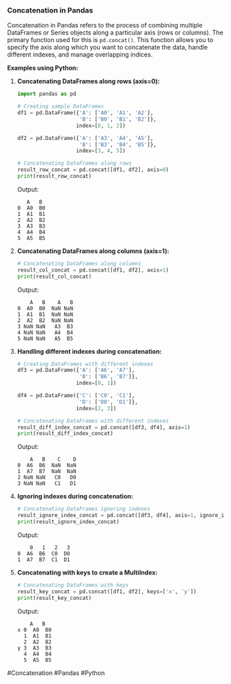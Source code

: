 ### Concatenation in Pandas

Concatenation in Pandas refers to the process of combining multiple DataFrames or Series objects along a particular axis (rows or columns). The primary function used for this is `pd.concat()`. This function allows you to specify the axis along which you want to concatenate the data, handle different indexes, and manage overlapping indices.

**Examples using Python:**

1. **Concatenating DataFrames along rows (axis=0):**

   ```python
   import pandas as pd

   # Creating sample DataFrames
   df1 = pd.DataFrame({'A': ['A0', 'A1', 'A2'],
                       'B': ['B0', 'B1', 'B2']},
                      index=[0, 1, 2])

   df2 = pd.DataFrame({'A': ['A3', 'A4', 'A5'],
                       'B': ['B3', 'B4', 'B5']},
                      index=[3, 4, 5])

   # Concatenating DataFrames along rows
   result_row_concat = pd.concat([df1, df2], axis=0)
   print(result_row_concat)
   ```

   Output:
   ```
      A   B
   0  A0  B0
   1  A1  B1
   2  A2  B2
   3  A3  B3
   4  A4  B4
   5  A5  B5
   ```

2. **Concatenating DataFrames along columns (axis=1):**

   ```python
   # Concatenating DataFrames along columns
   result_col_concat = pd.concat([df1, df2], axis=1)
   print(result_col_concat)
   ```

   Output:
   ```
       A   B    A   B
   0  A0  B0  NaN NaN
   1  A1  B1  NaN NaN
   2  A2  B2  NaN NaN
   3 NaN NaN   A3  B3
   4 NaN NaN   A4  B4
   5 NaN NaN   A5  B5
   ```

3. **Handling different indexes during concatenation:**

   ```python
   # Creating DataFrames with different indexes
   df3 = pd.DataFrame({'A': ['A6', 'A7'],
                       'B': ['B6', 'B7']},
                      index=[0, 1])

   df4 = pd.DataFrame({'C': ['C0', 'C1'],
                       'D': ['D0', 'D1']},
                      index=[2, 3])

   # Concatenating DataFrames with different indexes
   result_diff_index_concat = pd.concat([df3, df4], axis=1)
   print(result_diff_index_concat)
   ```

   Output:
   ```
       A   B    C    D
   0  A6  B6  NaN  NaN
   1  A7  B7  NaN  NaN
   2 NaN NaN   C0   D0
   3 NaN NaN   C1   D1
   ```

4. **Ignoring indexes during concatenation:**

   ```python
   # Concatenating DataFrames ignoring indexes
   result_ignore_index_concat = pd.concat([df3, df4], axis=1, ignore_index=True)
   print(result_ignore_index_concat)
   ```

   Output:
   ```
       0   1   2   3
   0  A6  B6  C0  D0
   1  A7  B7  C1  D1
   ```

5. **Concatenating with keys to create a MultiIndex:**

   ```python
   # Concatenating DataFrames with keys
   result_key_concat = pd.concat([df1, df2], keys=['x', 'y'])
   print(result_key_concat)
   ```

   Output:
   ```
       A   B
   x 0  A0  B0
     1  A1  B1
     2  A2  B2
   y 3  A3  B3
     4  A4  B4
     5  A5  B5
   ```

#Concatenation #Pandas #Python